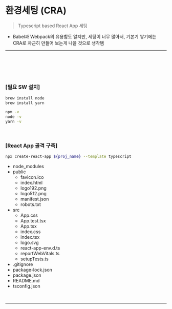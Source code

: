 # 환경세팅 (CRA)
> Typescript based React App 세팅
* Babel과 Webpack의 유용함도 알지만, 세팅이 너무 많아서, 기본기 쌓기에는 CRA로 차근히 만들어 보는게 나을 것으로 생각됌

<hr>
<br>

## 
#### 

<br> 

### [필요 SW 설치]
```bash
brew install node
brew install yarn

npm -v
node -v
yarn -v
```

<br>

### [React App 골격 구축]
```bash
npx create-react-app ${proj_name} --template typescript
```
* node_modules 
* public
  * favicon.ico
  * index.html
  * logo192.png
  * logo512.png
  * manifest.json
  * robots.txt
* src
  * App.css
  * App.test.tsx
  * App.tsx
  * index.css
  * index.tsx
  * logo.svg
  * react-app-env.d.ts
  * reportWebVitals.ts
  * setupTests.ts
* .gitignore
* package-lock.json
* package.json
* README.md
* tsconfig.json

<br>
<hr>
<br>
